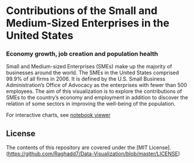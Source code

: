 # Contributions of the Small and Medium-Sized Enterprises in the United States
### Economy growth, job creation and population health


Small and Medium-sized Enterprises (SMEs) make up the majority of businesses around the world.
The SMEs in the United States comprised 99.9% of all firms in 2006. It is defined by the U.S. Small Business Administration’s
Office of Advocacy as the enterprises with fewer than 500 employees. The aim of this visualization is to explore 
the contributions of SMEs to the country’s economy and employment in addition to discover the relation of some sectors 
in improving the well-being of the population.




For interactive charts, see [notebook viewer](https://nbviewer.jupyter.org/github/Raghadd7/Data-Visualization/blob/master/data%20visualization%20SME.ipynb)


## License 
 
 The contents of this repository are covered under the [MIT License].(https://github.com/Raghadd7/Data-Visualization/blob/master/LICENSE)
